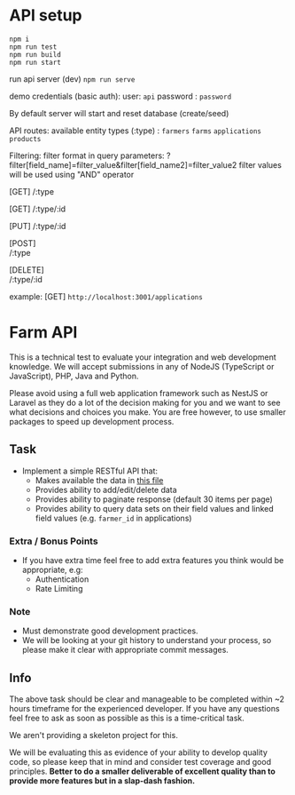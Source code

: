 # API setup

```
npm i
npm run test
npm run build
npm run start
```

run api server (dev)
`npm run serve`

demo credentials (basic auth):
user: `api`
password : `password`

By default server will start and reset database (create/seed)


API routes:
available entity types (:type) :
`farmers` `farms` `applications` `products`

Filtering:
filter format in query parameters:  ?filter[field_name]=filter_value&filter[field_name2]=filter_value2
filter values will be used using "AND" operator


[GET] 
/:type


[GET] 
/:type/:id


[PUT] 
/:type/:id


[POST]  
/:type


[DELETE]  
/:type/:id

example:
[GET] `http://localhost:3001/applications`


# Farm API

This is a technical test to evaluate your integration and web development knowledge. We will accept submissions in any of NodeJS (TypeScript or JavaScript), PHP, Java and Python.

Please avoid using a full web application framework such as NestJS or Laravel as they do a lot of the decision making for you and we want to see what decisions and choices you make. You are free however, to use smaller packages to speed up development process.

## Task

* Implement a simple RESTful API that:
  * Makes available the data in [this file](/data.json)
  * Provides ability to add/edit/delete data
  * Provides ability to paginate response (default 30 items per page)
  * Provides ability to query data sets on their field values and linked field values (e.g. `farmer_id` in applications)

### Extra / Bonus Points

* If you have extra time feel free to add extra features you think would be appropriate, e.g:
  * Authentication
  * Rate Limiting

### Note

* Must demonstrate good development practices.
* We will be looking at your git history to understand your process, so please make it clear with appropriate commit messages.

## Info

The above task should be clear and manageable to be completed within ~2 hours timeframe for the experienced developer. If you have any questions feel free to ask as soon as possible as this is a time-critical task.
 
We aren't providing a skeleton project for this.

We will be evaluating this as evidence of your ability to develop quality code, so please keep that in mind and consider test coverage and good principles. **Better to do a smaller deliverable of excellent quality than to provide more features but in a slap-dash fashion.**
